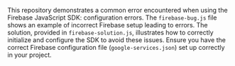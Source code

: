 This repository demonstrates a common error encountered when using the Firebase JavaScript SDK: configuration errors.  The `firebase-bug.js` file shows an example of incorrect Firebase setup leading to errors. The solution, provided in `firebase-solution.js`, illustrates how to correctly initialize and configure the SDK to avoid these issues.  Ensure you have the correct Firebase configuration file (`google-services.json`) set up correctly in your project. 